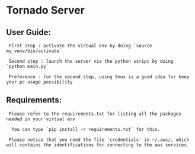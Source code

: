 # Tornado Server

## User Guide:

     First step : activate the virtual env by doing `source my_venv/bin/activate`

     Second step : launch the server via the python script by doing `python main.py`

     Preference : for the second step, using tmux is a good idea for keep your pc usage possibility

## Requirements:

     Please refer to the requirements.txt for listing all the packages needed in your virtual env

      You can type `pip install -r requirements.txt` for this.

     Please notice that you need the file 'credentials' in ~/.aws/, which will contains the identifications for connecting to the aws services.

